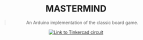 <div align="center">
	<h1>MASTERMIND</h1>
	<blockquote>
		<p>An Arduino implementation of the classic board game.</p>
	</blockquote>
	<a href="https://www.tinkercad.com/things/kytZrhc6bq9" target=”_blank”>
		<img src="Tinkercad circuit.png" title="Tinkercad circuit" alt="Link to Tinkercad circuit"/>
	</a>
</div>

